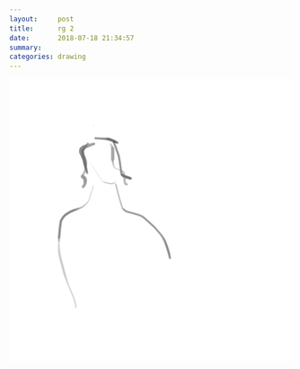 ```yaml
---
layout:     post
title:      rg 2
date:       2018-07-18 21:34:57
summary:    
categories: drawing
---
```

![rg 2](/images/diary/rg-2.png ".")
